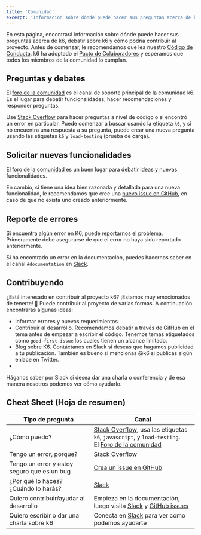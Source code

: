 ```yaml
---
title: 'Comunidad'
excerpt: 'Información sobre dónde puede hacer sus preguntas acerca de k6, debatir sobre k6 y cómo podría contribuir al proyecto'
---
```


En esta página, encontrará información sobre dónde puede hacer sus preguntas acerca de k6, debatir sobre k6 y cómo podría contribuir al proyecto.
Antes de comenzar, le recomendamos que lea nuestro [Código de Conducta](https://github.com/loadimpact/k6/blob/master/CODE_OF_CONDUCT.md). k6 ha adoptado el [Pacto de Colaboradores](https://www.contributor-covenant.org/) y esperamos que todos los miembros de la comunidad lo cumplan.

## Preguntas y debates

El [foro de la comunidad](https://community.k6.io/) es el canal de soporte principal de la comunidad k6. Es el lugar para debatir funcionalidades, hacer recomendaciones y responder preguntas.

Use [Stack Overflow](https://stackoverflow.com/questions/tagged/k6) para hacer preguntas a nivel de código o si encontró un error en particular. Puede comenzar a buscar usando la etiqueta `k6`, y si no encuentra una respuesta a su pregunta, puede crear una nueva pregunta usando las etiquetas `k6` y  `load-testing` (prueba de carga).

## Solicitar nuevas funcionalidades 

El [foro de la comunidad](https://community.k6.io/) es un buen lugar para debatir ideas y nuevas funcionalidades.

En cambio, si tiene una idea bien razonada y detallada para una nueva funcionalidad, le recomendamos que cree una [nuevo issue en GitHub](https://github.com/k6io/k6), en caso de que no exista uno creado anteriormente.

## Reporte de errores


Si encuentra algún error en K6, puede [reportarnos el problema](https://github.com/loadimpact/k6/issues). Primeramente debe asegurarse de que el error no haya sido reportado anteriormente.

Si ha encontrado un error en la documentación, puedes hacernos saber en el canal `#documentation` en [Slack](https://k6.io/slack/).

## Contribuyendo

¿Está interesado en contribuir al proyecto k6? ¡Estamos muy emocionados de tenerte! 🥳 Puede contribuir al proyecto de varias formas. A continuación encontrarás algunas ideas:
- Informar errores y nuevos requerimientos.
- Contribuir al desarrollo. Recomendamos debatir a través de GitHub en el tema antes de empezar a escribir el código. Tenemos temas etiquetados como `good-first-issue` los cuales tienen un alcance limitado.
- Blog sobre K6. Contáctanos en Slack si deseas que hagamos publicidad a tu publicación. También es bueno si mencionas @k6 si publicas algún enlace en Twitter.
- 
Háganos saber por Slack si desea dar una charla o conferencia y de esa manera nosotros podemos ver cómo ayudarlo. 


## Cheat Sheet (Hoja de resumen)


| Tipo de pregunta                           | Canal                                                                                                                                               |
| ------------------------------------------ | ----------------------------------------------------------------------------------------------------------------------------------------------------- |
| ¿Cómo puedo?                                  | [Stack Overflow](https://stackoverflow.com), usa las etiquetas `k6`, `javascript`, y `load-testing`.<br/> El [Foro de la comunidad](https://community.k6.io) |
| Tengo un error, porque?                      | [Stack Overflow](https://stackoverflow.com)                                                                                                           |
| Tengo un error y estoy seguro que es un bug   | [Crea un issue en GitHub](https://github.com/loadimpact/k6/issues)                                                                                              |
| ¿Por qué lo haces? ¿Cuándo lo harás?                 | [Slack](https://k6.io/slack/)                                                                                                                         |
| Quiero contribuir/ayudar al desarrollo | Empieza en la documentación, luego visita [Slack](https://k6.io/slack/) y [GitHub issues](https://github.com/loadimpact/k6/issues)                                       |
| Quiero escribir o dar una charla sobre k6    | Conecta en [Slack](https://k6.io/slack/) para ver cómo podemos ayudarte                                                                                  |
